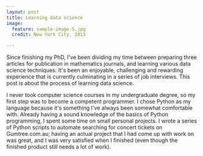 ```yaml
---
layout: post
title: Learning data science 
image:
  feature: sample-image-5.jpg
  credit: New York City, 2013

---
```


Since finishing my PhD, I've been dividing my time between preparing three articles for publication in mathematics journals, and learning various data science techniques. It's been an enjoyable, challenging and rewarding experience that is currently culminating in a series of job interviews. This post is about the process of learning data science.

I never took computer science courses in my undergraduate degree, so my first step was to become a competent programmer. I chose Python as my language because it's something I've always been somewhat comfortable with. Already having a sound knowledge of the basics of Python programming, I spent some time on small personal projects. I wrote a series of Python scripts to automate searching for concert tickets on Gumtree.com.au; having an actual project that I had come up with work on was great, and I was very satisfied when I finished (even though the finished product still needs a lot of work). 